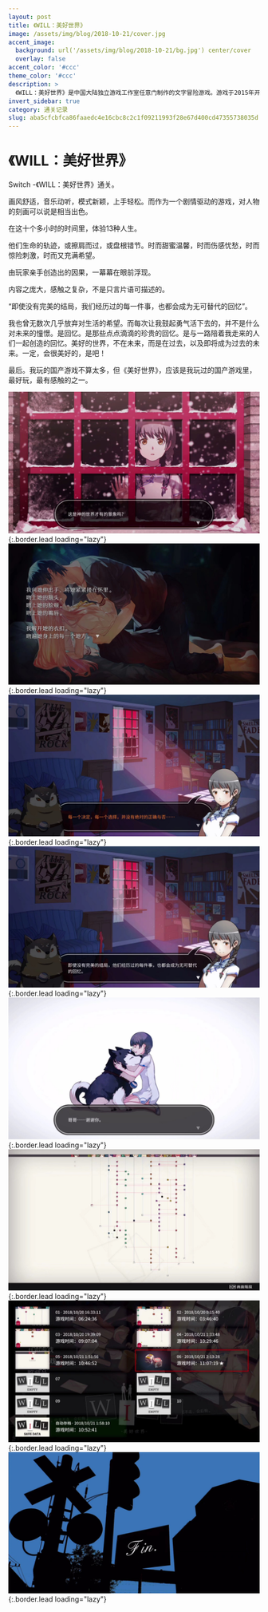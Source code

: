 ```yaml
---
layout: post
title: 《WILL：美好世界》
image: /assets/img/blog/2018-10-21/cover.jpg
accent_image: 
  background: url('/assets/img/blog/2018-10-21/bg.jpg') center/cover
  overlay: false
accent_color: '#ccc'
theme_color: '#ccc'
description: >
  《WILL：美好世界》是中国大陆独立游戏工作室任意门制作的文字冒险游戏。游戏于2015年开发，2017年6月6日在Steam 上发售，对应 Windows 和 macOS 平台。
invert_sidebar: true
category: 通关记录
slug: aba5cfcbfca86faaedc4e16cbc8c2c1f09211993f28e67d400cd47355738035d
---
```


# 《WILL：美好世界》

Switch -《WILL：美好世界》通关。

画风舒适，音乐动听，模式新颖，上手轻松。而作为一个剧情驱动的游戏，对人物的刻画可以说是相当出色。

在这十个多小时的时间里，体验13种人生。

他们生命的轨迹，或擦肩而过，或盘根错节。时而甜蜜温馨，时而伤感忧愁，时而惊险刺激，时而又充满希望。

由玩家亲手创造出的因果，一幕幕在眼前浮现。

内容之庞大，感触之复杂，不是只言片语可描述的。

“即使没有完美的结局，我们经历过的每一件事，也都会成为无可替代的回忆”。

我也曾无数次几乎放弃对生活的希望。而每次让我鼓起勇气活下去的，并不是什么对未来的憧憬。是回忆。是那些点点滴滴的珍贵的回忆。是与一路陪着我走来的人们一起创造的回忆。美好的世界，不在未来，而是在过去，以及即将成为过去的未来。一定，会很美好的，是吧！

最后。我玩的国产游戏不算太多，但《美好世界》，应该是我玩过的国产游戏里，最好玩，最有感触的之一。

![](/assets/img/blog/2018-10-21/1.jpg){:.border.lead loading="lazy"}
![](/assets/img/blog/2018-10-21/2.jpg){:.border.lead loading="lazy"}
![](/assets/img/blog/2018-10-21/3.jpg){:.border.lead loading="lazy"}
![](/assets/img/blog/2018-10-21/4.jpg){:.border.lead loading="lazy"}
![](/assets/img/blog/2018-10-21/5.jpg){:.border.lead loading="lazy"}
![](/assets/img/blog/2018-10-21/6.jpg){:.border.lead loading="lazy"}
![](/assets/img/blog/2018-10-21/7.jpg){:.border.lead loading="lazy"}
![](/assets/img/blog/2018-10-21/8.jpg){:.border.lead loading="lazy"}

